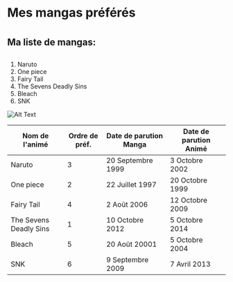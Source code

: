 # Mes mangas préférés<h1>
## Ma liste de mangas:<h2>

1. Naruto
2. One piece
3. Fairy Tail
4. The Sevens Deadly Sins
5. Bleach
6. SNK


![Alt Text](https://ih1.redbubble.net/image.696597237.0486/flat,750x,075,f-pad,750x1000,f8f8f8.u2.jpg)


Nom de l'animé | Ordre de préf. | Date de parution Manga | Date de parution Animé
-------------- | -------------- | ---------------------- | ----------------------
Naruto | 3 | 20 Septembre 1999 | 3 Octobre 2002
One piece | 2 | 22 Juillet 1997 | 20 Octobre 1999
Fairy Tail | 4 | 2 Août 2006 | 12 Octobre 2009
The Sevens Deadly Sins | 1 | 10 Octobre 2012 | 5 Octobre 2014
Bleach | 5 | 20 Août 20001 | 5 Octobre 2004
SNK | 6 | 9 Septembre 2009 | 7 Avril 2013
